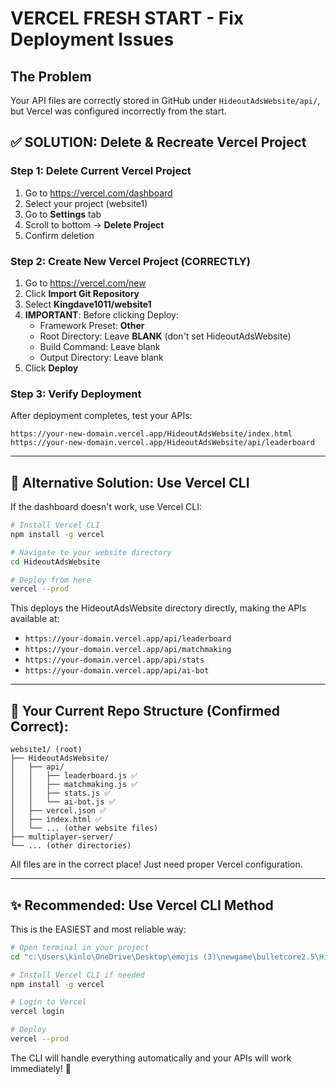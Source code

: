 # VERCEL FRESH START - Fix Deployment Issues

## The Problem
Your API files are correctly stored in GitHub under `HideoutAdsWebsite/api/`, but Vercel was configured incorrectly from the start.

## ✅ SOLUTION: Delete & Recreate Vercel Project

### Step 1: Delete Current Vercel Project
1. Go to https://vercel.com/dashboard
2. Select your project (website1)
3. Go to **Settings** tab
4. Scroll to bottom → **Delete Project**
5. Confirm deletion

### Step 2: Create New Vercel Project (CORRECTLY)
1. Go to https://vercel.com/new
2. Click **Import Git Repository**
3. Select **Kingdave1011/website1**
4. **IMPORTANT**: Before clicking Deploy:
   - Framework Preset: **Other**
   - Root Directory: Leave **BLANK** (don't set HideoutAdsWebsite)
   - Build Command: Leave blank
   - Output Directory: Leave blank
5. Click **Deploy**

### Step 3: Verify Deployment
After deployment completes, test your APIs:
```
https://your-new-domain.vercel.app/HideoutAdsWebsite/index.html
https://your-new-domain.vercel.app/HideoutAdsWebsite/api/leaderboard
```

---

## 🎯 Alternative Solution: Use Vercel CLI

If the dashboard doesn't work, use Vercel CLI:

```bash
# Install Vercel CLI
npm install -g vercel

# Navigate to your website directory
cd HideoutAdsWebsite

# Deploy from here
vercel --prod
```

This deploys the HideoutAdsWebsite directory directly, making the APIs available at:
- `https://your-domain.vercel.app/api/leaderboard`
- `https://your-domain.vercel.app/api/matchmaking`
- `https://your-domain.vercel.app/api/stats`
- `https://your-domain.vercel.app/api/ai-bot`

---

## 📁 Your Current Repo Structure (Confirmed Correct):
```
website1/ (root)
├── HideoutAdsWebsite/
│   ├── api/
│   │   ├── leaderboard.js ✅
│   │   ├── matchmaking.js ✅
│   │   ├── stats.js ✅
│   │   └── ai-bot.js ✅
│   ├── vercel.json ✅
│   ├── index.html ✅
│   └── ... (other website files)
├── multiplayer-server/
└── ... (other directories)
```

All files are in the correct place! Just need proper Vercel configuration.

---

## ✨ Recommended: Use Vercel CLI Method

This is the EASIEST and most reliable way:

```bash
# Open terminal in your project
cd "c:\Users\kinlo\OneDrive\Desktop\emojis (3)\newgame\bulletcore2.5\HideoutAdsWebsite"

# Install Vercel CLI if needed
npm install -g vercel

# Login to Vercel
vercel login

# Deploy
vercel --prod
```

The CLI will handle everything automatically and your APIs will work immediately! 🎉
